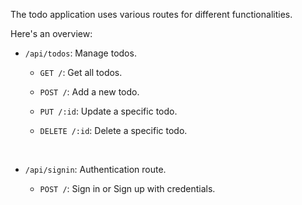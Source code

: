 The todo application uses various routes for different functionalities.

Here's an overview:

- `/api/todos`: Manage todos.
  	
	- `GET /`: Get all todos.
	
	- `POST /`: Add a new todo.

  - `PUT /:id`: Update a specific todo.

  - `DELETE /:id`: Delete a specific todo.  

<Br>

- `/api/signin`: Authentication route.
	
	- `POST /`: Sign in or Sign up with credentials.